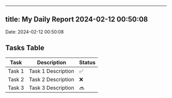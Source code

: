 
---
title: My Daily Report 2024-02-12 00:50:08
---

Date: 2024-02-12 00:50:08

## Tasks Table

| Task | Description | Status |
|------|-------------|--------|
| Task 1 | Task 1 Description | ✅ |
| Task 2 | Task 2 Description | ❌ |
| Task 3 | Task 3 Description | 🔜 |
